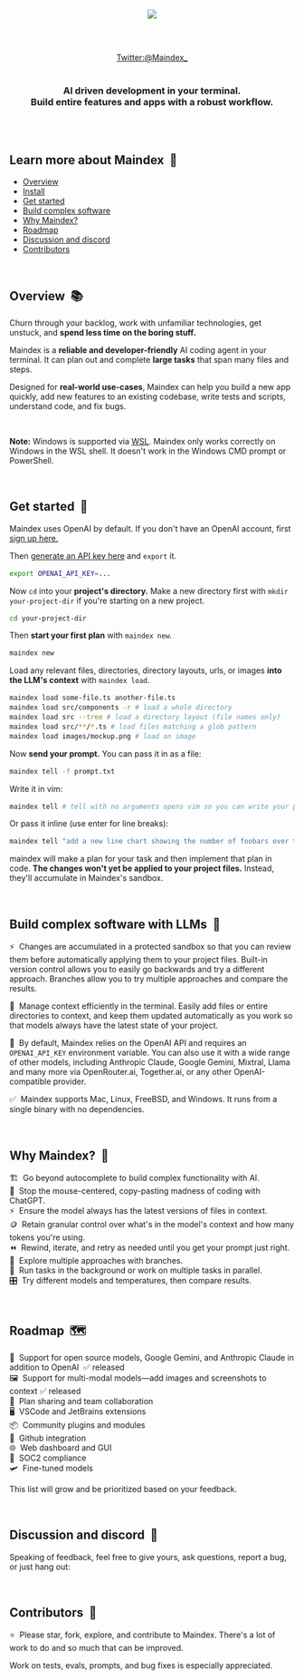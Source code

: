 <h1 align="center">
 <a href="https://x.com/Maindex_">
  <picture>
    <source media="(prefers-color-scheme: dark)" srcset="images/maindex-logo-dark.png"/>
    <source media="(prefers-color-scheme: light)" srcset="images/maindex-logo-light.png"/>
    <img width="400" src="images/maindex-logo-dark-bg.png"/>
 </a>
 <br />
</h1>
<br />

<div align="center">

<br>
<a href="https://x.com/Maindex_">
  Twitter:@Maindex_
</a>

</div>

<br>

<h3 align="center">AI driven development in your terminal.<br/>Build entire features and apps with a robust workflow.</h3>

<br/>
<br/>

## Learn more about Maindex  🧐

- [Overview](#overview-)
- [Install](#install)
- [Get started](#get-started-)
- [Build complex software](#build-complex-software-with-llms-)
- [Why Maindex?](#why-maindex-)
- [Roadmap](#roadmap-%EF%B8%8F)
- [Discussion and discord](#discussion-and-discord-)
- [Contributors](#contributors-)
<br/>

## Overview  📚

<p>Churn through your backlog, work with unfamiliar technologies, get unstuck, and <strong>spend less time on the boring stuff.</strong></p>

<p>Maindex is a <strong>reliable and developer-friendly</strong> AI coding agent in your terminal. It can plan out and complete <strong>large tasks</strong> that span many files and steps.</p>
 
<p>Designed for <strong>real-world use-cases</strong>, Maindex can help you build a new app quickly, add new features to an existing codebase, write tests and scripts, understand code, and fix bugs. </p>

<br/>


**Note:** Windows is supported via [WSL](https://learn.microsoft.com/en-us/windows/wsl/install). Maindex only works correctly on Windows in the WSL shell. It doesn't work in the Windows CMD prompt or PowerShell.


<br/>

## Get started  🚀

Maindex uses OpenAI by default. If you don't have an OpenAI account, first [sign up here.](https://platform.openai.com/signup)

Then [generate an API key here](https://platform.openai.com/account/api-keys) and `export` it.

```bash
export OPENAI_API_KEY=...
```


Now `cd` into your **project's directory.** Make a new directory first with `mkdir your-project-dir` if you're starting on a new project.

```bash
cd your-project-dir
```


Then **start your first plan** with `maindex new`.

```bash
maindex new
```


Load any relevant files, directories, directory layouts, urls, or images **into the LLM's context** with `maindex load`.

```bash
maindex load some-file.ts another-file.ts
maindex load src/components -r # load a whole directory
maindex load src --tree # load a directory layout (file names only)
maindex load src/**/*.ts # load files matching a glob pattern
maindex load images/mockup.png # load an image
```


Now **send your prompt.** You can pass it in as a file:

```bash
maindex tell -f prompt.txt
```


Write it in vim:

```bash
maindex tell # tell with no arguments opens vim so you can write your prompt there
```


Or pass it inline (use enter for line breaks):

```bash
maindex tell "add a new line chart showing the number of foobars over time to components/charts.tsx"
```

maindex will make a plan for your task and then implement that plan in code. **The changes won't yet be applied to your project files.** Instead, they'll accumulate in Maindex's sandbox.



<br/>

## Build complex software with LLMs  🌟

⚡️  Changes are accumulated in a protected sandbox so that you can review them before automatically applying them to your project files. Built-in version control allows you to easily go backwards and try a different approach. Branches allow you to try multiple approaches and compare the results.

📑  Manage context efficiently in the terminal. Easily add files or entire directories to context, and keep them updated automatically as you work so that models always have the latest state of your project.

🧠  By default, Maindex relies on the OpenAI API and requires an `OPENAI_API_KEY` environment variable. You can also use it with a wide range of other models, including Anthropic Claude, Google Gemini, Mixtral, Llama and many more via OpenRouter.ai, Together.ai, or any other OpenAI-compatible provider.

✅  Maindex supports Mac, Linux, FreeBSD, and Windows. It runs from a single binary with no dependencies.

<br/>

## Why Maindex?  🤔

🏗️  Go beyond autocomplete to build complex functionality with AI.<br>
🚫  Stop the mouse-centered, copy-pasting madness of coding with ChatGPT.<br>
⚡️  Ensure the model always has the latest versions of files in context.<br>
🪙  Retain granular control over what's in the model's context and how many tokens you're using.<br>
⏪  Rewind, iterate, and retry as needed until you get your prompt just right.<br>
🌱  Explore multiple approaches with branches.<br>
🔀  Run tasks in the background or work on multiple tasks in parallel.<br>
🎛️  Try different models and temperatures, then compare results.<br>

<br/>

## Roadmap  🗺️

🧠  Support for open source models, Google Gemini, and Anthropic Claude in addition to OpenAI  ✅ released<br>
🖼️  Support for multi-modal models—add images and screenshots to context ✅ released<br>
🤝  Plan sharing and team collaboration<br>
🖥️  VSCode and JetBrains extensions<br>
📦  Community plugins and modules<br>
🔌  Github integration<br>
🌐  Web dashboard and GUI<br>
🔐  SOC2 compliance<br>
🛩️  Fine-tuned models<br>

This list will grow and be prioritized based on your feedback.

<br/>

## Discussion and discord  💬

Speaking of feedback, feel free to give yours, ask questions, report a bug, or just hang out:

<br/>

## Contributors  👥

⭐️  Please star, fork, explore, and contribute to Maindex. There's a lot of work to do and so much that can be improved.

Work on tests, evals, prompts, and bug fixes is especially appreciated.



